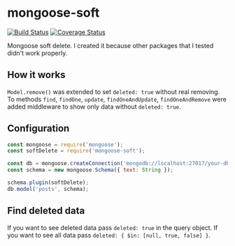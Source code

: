 # mongoose-soft

[![Build Status](https://travis-ci.org/kozzztya/mongoose-soft.svg?branch=master)](https://travis-ci.org/kozzztya/mongoose-soft)
[![Coverage Status](https://coveralls.io/repos/github/kozzztya/mongoose-soft/badge.svg?branch=ci)](https://coveralls.io/github/kozzztya/mongoose-soft?branch=ci)

Mongoose soft delete. I created it because other packages that I tested didn't work properly.

## How it works

`Model.remove()` was extended to set `deleted: true` without real removing.
To methods `find`, `findOne`, `update`, `findOneAndUpdate`, `findOneAndRemove`
were added middleware to show only data without `deleted: true`.

## Configuration

```js
const mongoose = require('mongoose');
const softDelete = require('mongoose-soft');

const db = mongoose.createConnection('mongodb://localhost:27017/your-db');
const schema = new mongoose.Schema({ text: String });

schema.plugin(softDelete);
db.model('posts', schema);
```

## Find deleted data

If you want to see deleted data pass `deleted: true` in the query object.
If you want to see all data pass `deleted: { $in: [null, true, false] }`.
